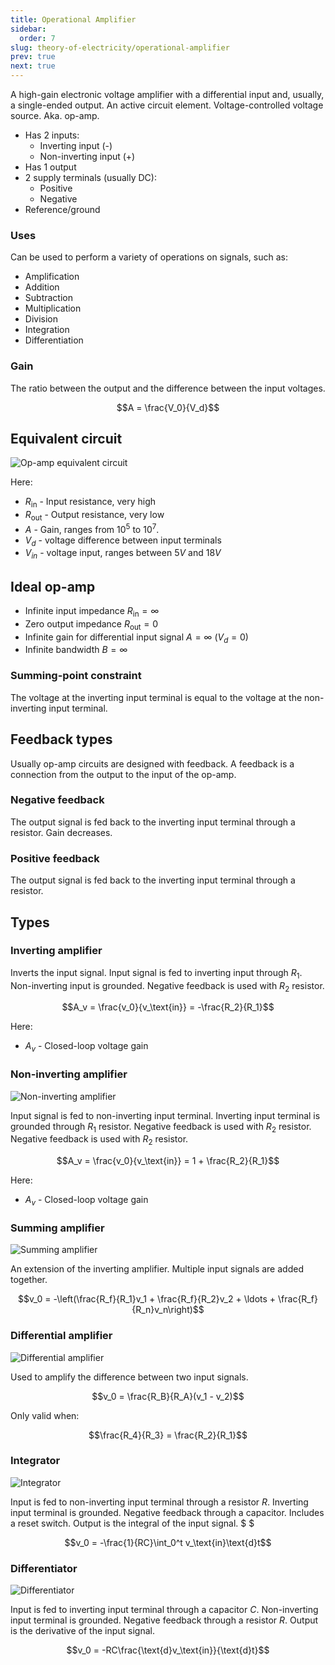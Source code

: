 ```yaml
---
title: Operational Amplifier
sidebar:
  order: 7
slug: theory-of-electricity/operational-amplifier
prev: true
next: true
---
```


A high-gain electronic voltage amplifier with a differential input and, usually,
a single-ended output. An active circuit element. Voltage-controlled voltage
source. Aka. op-amp.

- Has 2 inputs:
  - Inverting input (-)
  - Non-inverting input (+)
- Has 1 output
- 2 supply terminals (usually DC):
  - Positive
  - Negative
- Reference/ground

### Uses

Can be used to perform a variety of operations on signals, such as:

- Amplification
- Addition
- Subtraction
- Multiplication
- Division
- Integration
- Differentiation

### Gain

The ratio between the output and the difference between the input voltages.

```math
A = \frac{V_0}{V_d}
```

## Equivalent circuit

![Op-amp equivalent circuit](/images/theory-of-electricity/op-amp-equivalent.jpg)

Here:

- $R_\text{in}$ - Input resistance, very high
- $R_\text{out}$ - Output resistance, very low
- $A$ - Gain, ranges from $10^5$ to $10^7$.
- $V_{d}$ - voltage difference between input terminals
- $V_{in}$ - voltage input, ranges between $5V$ and $18V$

## Ideal op-amp

- Infinite input impedance $R_\text{in} = \infty$
- Zero output impedance $R_\text{out} = 0$
- Infinite gain for differential input signal $A = \infty$ ($V_d = 0$)
- Infinite bandwidth $B=\infty$

### Summing-point constraint

The voltage at the inverting input terminal is equal to the voltage at the
non-inverting input terminal.

## Feedback types

Usually op-amp circuits are designed with feedback. A feedback is a connection
from the output to the input of the op-amp.

### Negative feedback

The output signal is fed back to the inverting input terminal through a
resistor. Gain decreases.

### Positive feedback

The output signal is fed back to the inverting input terminal through a
resistor.

## Types

### Inverting amplifier

Inverts the input signal. Input signal is fed to inverting input through $R_1$.
Non-inverting input is grounded. Negative feedback is used with $R_2$ resistor.

```math
A_v = \frac{v_0}{v_\text{in}} = -\frac{R_2}{R_1}
```

Here:

- $A_v$ - Closed-loop voltage gain

### Non-inverting amplifier

![Non-inverting amplifier](/images/theory-of-electricity/non-inverting-amp.jpg)

Input signal is fed to non-inverting input terminal. Inverting input terminal is
grounded through $R_1$ resistor. Negative feedback is used with $R_2$ resistor.
Negative feedback is used with $R_2$ resistor.

```math
A_v = \frac{v_0}{v_\text{in}} = 1 + \frac{R_2}{R_1}
```

Here:

- $A_v$ - Closed-loop voltage gain

### Summing amplifier

![Summing amplifier](/images/theory-of-electricity/summing-amp.jpg)

An extension of the inverting amplifier. Multiple input signals are added
together.

```math
v_0 = -\left(\frac{R_f}{R_1}v_1 + \frac{R_f}{R_2}v_2 + \ldots + \frac{R_f}{R_n}v_n\right)
```

### Differential amplifier

![Differential amplifier](/images/theory-of-electricity/differential-amp.jpg)

Used to amplify the difference between two input signals.

```math
v_0 = \frac{R_B}{R_A}(v_1 - v_2)
```

Only valid when:

```math
\frac{R_4}{R_3} = \frac{R_2}{R_1}
```

### Integrator

![Integrator](/images/theory-of-electricity/integrator.jpg)

Input is fed to non-inverting input terminal through a resistor $R$. Inverting
input terminal is grounded. Negative feedback through a capacitor. Includes a
reset switch. Output is the integral of the input signal. $ $

```math
v_0 = -\frac{1}{RC}\int_0^t v_\text{in}\text{d}t
```

### Differentiator

![Differentiator](/images/theory-of-electricity/differentiator.jpg)

Input is fed to inverting input terminal through a capacitor $C$. Non-inverting
input terminal is grounded. Negative feedback through a resistor $R$. Output is
the derivative of the input signal.

```math
v_0 = -RC\frac{\text{d}v_\text{in}}{\text{d}t}
```
